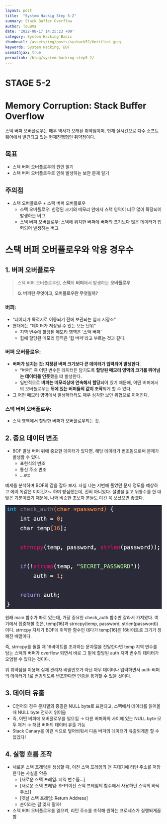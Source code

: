 ```yaml
---
layout: post
title:  "System Hackig Step 5-2"
summary: Stack Buffer Overflow
author: TouBVa
date: '2022-08-17 14:25:23 +09'
category: System Hacking Basic
thumbnail: /assets/img/posts/syshack52/Untitled.jpeg
keywords: System Hacking, BOF
usemathjax: true
permalink: /blog/system-hacking-step5-2/
---
```


# STAGE 5-2

# Memory Corruption: Stack Buffer Overflow

스택 버퍼 오버플로우는 매우 역사가 오래된 취약점이며, 현재 실시간으로 다수 소프트웨어에서 발견되고 있는 현재진행형인 취약점이다.

## 목표

- 스택 버퍼 오버플로우의 원인 알기
- 스택 버퍼 오버플로우로 인해 발생하는 보안 문제 알기

## 주의점

- 스택 오버플로우 ≠ 스택 버퍼 오버플로우
    - 스택 오버플로우: 한정된 크기의 메모리 안에서 스택 영역이 너무 많이 확장되어 발생하는 버그
    - 스택 버퍼 오버플로우: 스택에 위치한 버퍼에 버퍼의 크기보다 많은 데이터가 입력되어 발생하는 버그

# 스택 버퍼 오버플로우와 악용 경우수

## 1. 버퍼 오버플로우

> 스택 버퍼 오버플로우란, **스택**의 **버퍼**에서 발생하는 **오버플로우**
> 
> 
> **Q. 버퍼란 무엇이고, 오버플로우란 무엇일까?**
> 

### 버퍼:

- “데이터가 목적지로 이동되기 전에 보관되는 임시 저장소”
- 현대에는 “데이터가 저장될 수 있는 모든 단위”
    - 지역 변수에 할당된 메모리 영역은 ‘스택 버퍼’
    - 힙에 할당된 메모리 영역은 ‘힙 버퍼'라고 부르는 것과 같다.

### 버퍼 오버플로우:

- **버퍼가 넘치는 것: 지정된 버퍼 크기보다 큰 데이터가 입력되어 발생한다.**
    - “버퍼”, 즉 어떤 변수든 데이터든 담기도록 **할당된 메모리 영역의 크기를 뛰어넘는 데이터를 인풋**했을 떄 발생한다.
    - 일반적으로 **버퍼는 메모리상에 연속해서 할당**되어 있기 때문에, 어떤 버퍼에서의 오버플로우는 **뒤에 있는 버퍼들의 값이 조작**되게 할 수 있다.
- 그 어떤 메모리 영역에서 발생하더라도 매우 심각한 보안 위협으로 이어진다.

### 스택 버퍼 오버플로우:

- 스택 영역에서 할당한 버퍼가 오버플로우되는 것.

## 2. 중요 데이터 변조

- BOF 발생 버퍼 뒤에 중요한 데이터가 있다면, 해당 데이터가 변조됨으로써 문제가 발생할 수 있다.
    - 표현식의 변조
    - 통신 주소 변조
    - …etc

예제를 분석하며 BOF의 감을 잡아 보자. 사실 나는 저번에 풀었던 문제 정도를 예상하고 에이 똑같은 이야긴가~ 하며 방심했는데, 전혀 아니었다. 설명을 읽고 뒤통수를 한 대 맞은 기분이었기 때문에, 나와 비슷한 초보자 분들도 이건 꼭 보셨으면 좋겠다.

![Untitled](/assets/img/posts/syshack52/Untitled.jpeg)

원래 main 함수가 따로 있는데, 가장 중요한 check_auth 함수만 잘라서 가져왔다. 여기에서 집중해볼 것은, temp[16]과 strncpy(temp, password, strlen(password))이다. strncpy 자체가 BOF에 취약한 함수인 데다가 temp[16]은 16바이트로 크기가 정해진 배열이다. 

즉, strncpy를 돌릴 때 16바이트를 초과하는 문자열을 전달한다면 temp 지역 변수를 담는 스택의 버퍼가 overflow 되면서 바로 그 밑에 할당된 auth 지역 변수의 데이터가 오염될 수 있다는 것이다.

위 취약점을 이용해 실제 관리자 비밀번호가 아닌 아무 데이터나 입력하면서 auth 버퍼의 데이터가 1로 변경되도록 변조한다면 인증을 통과할 수 있을 것이다. 

## 3. 데이터 유출

- C언어의 경우 문자열의 종결은 NULL byte로 표현되고, 스택에서 데이터를 읽어올 때 NULL byte 전까지 읽어옴
- 즉, 어떤 버퍼에 오버플로우를 일으킴 → 다른 버퍼와의 사이에 있는 NULL byte 모두 제거 → 해당 버퍼의 데이터 유출 가능
- Stack Canary를 이런 식으로 덮어씌워서 다음 버퍼의 데이터가 유출되게끔 할 수 있겠다!

## 4. 실행 흐름 조작

- 새로운 스택 프레임을 생성할 때, 이전 스택 프레임의 맨 꼭대기에 리턴 주소를 저장한다는 사실을 악용
    - [새로운 스택 프레임: 지역 변수들…]
    - [새로운 스택 프레임: SFP(이전 스택 프레임의 함수에서 사용하던 스택의 바닥 주소)]
    - [옛날 스택 프레임: Return Address]
    - 순이라는 걸 잊지 말자!
- 스택 버퍼 오버플로우를 일으켜, 리턴 주소를 조작해 원하는 프로세스가 실행되게끔 함